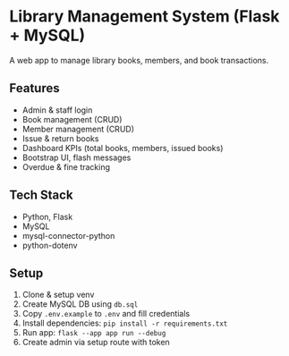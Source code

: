 # Library Management System (Flask + MySQL)

A web app to manage library books, members, and book transactions.

## Features
- Admin & staff login
- Book management (CRUD)
- Member management (CRUD)
- Issue & return books
- Dashboard KPIs (total books, members, issued books)
- Bootstrap UI, flash messages
- Overdue & fine tracking

## Tech Stack
- Python, Flask
- MySQL
- mysql-connector-python
- python-dotenv

## Setup
1. Clone & setup venv
2. Create MySQL DB using `db.sql`
3. Copy `.env.example` to `.env` and fill credentials
4. Install dependencies: `pip install -r requirements.txt`
5. Run app: `flask --app app run --debug`
6. Create admin via setup route with token

